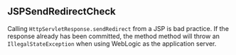 ## JSPSendRedirectCheck

Calling `HttpServletResponse.sendRedirect` from a JSP is bad practice. If the
response already has been committed, the method method will throw an
`IllegalStateException` when using WebLogic as the application server.